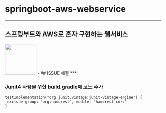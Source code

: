 # springboot-aws-webservice
***
## 스프링부트와 AWS로 혼자 구현하는 웹서비스

<img src="https://image.yes24.com/goods/83849117/XL" width="100">
- 
## ISSUE 해결
***

### Junit4 사용을 위한 build.gradle에 코드 추가
```
testImplementation("org.junit.vintage:junit-vintage-engine") {
 exclude group: "org.hamcrest", module: "hamcrest-core"
}
```